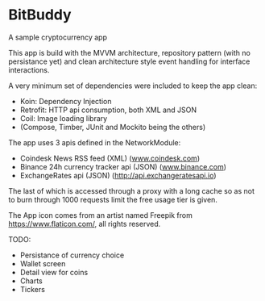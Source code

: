 # BitBuddy

A sample cryptocurrency app

This app is build with the MVVM architecture, repository pattern (with no persistance yet) and clean architecture style event handling for interface interactions.

A very minimum set of dependencies were included to keep the app clean:

 - Koin: Dependency Injection
 - Retrofit: HTTP api consumption, both XML and JSON
 - Coil: Image loading library
 - (Compose, Timber, JUnit and Mockito being the others)

The app uses 3 apis defined in the NetworkModule:
 - Coindesk News RSS feed (XML) (www.coindesk.com)
 - Binance 24h currency tracker api (JSON) (www.binance.com)
 - ExchangeRates api (JSON) (http://api.exchangeratesapi.io)

The last of which is accessed through a proxy with a long cache so as not to burn through 1000 requests limit the free usage tier is given.

The App icon comes from an artist named Freepik from https://www.flaticon.com/, all rights reserved.

TODO:
 - Persistance of currency choice
 - Wallet screen
 - Detail view for coins
 - Charts
 - Tickers
